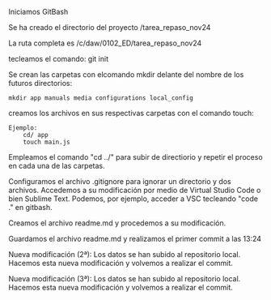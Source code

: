 Iniciamos GitBash

Se ha creado el directorio del proyecto /tarea_repaso_nov24

La ruta completa es /c/daw/0102_ED/tarea_repaso_nov24

tecleamos el comando: git init

Se crean las carpetas con elcomando mkdir delante del nombre de los futuros directorios:
    
    mkdir app manuals media configurations local_config

creamos los archivos en sus respectivas carpetas con el comando touch:

    Ejemplo:
        cd/ app
        touch main.js

Empleamos el comando "cd ../" para subir de directiorio y repetir el proceso en cada una de las carpetas.

Configuramos el archivo .gitignore para ignorar un directorio y dos archivos. 
Accedemos a su modificación por medio de Virtual Studio Code o bien Sublime Text.
Podemos, por ejemplo, acceder a VSC tecleando "code ." en gitbash.

Creamos el archivo readme.md y procedemos a su modificación.

Guardamos el archivo readme.md y realizamos el primer commit a las 13:24

Nueva modificación (2ª):
    Los datos se han subido al repositorio local. 
    Hacemos esta nueva modificación y volvemos a realizar el commit. 


Nueva modificación (3ª):
    Los datos se han subido al repositorio local. 
    Hacemos esta nueva modificación y volvemos a realizar el commit. 
  
